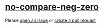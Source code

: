 [no-compare-neg-zero](https://eslint.org/docs/rules/no-compare-neg-zero)
========================================================================
Please [open an issue](https://github.com/rasenplanscher/eslint-config-rasenplanscher/issues/new)
or [create a pull request](https://github.com/rasenplanscher/eslint-config-rasenplanscher/edit/main/src/rules-configurations/eslint/no-compare-neg-zero.md)